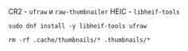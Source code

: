 CR2 - `ufraw` и `raw-thumbnailer`
HEIC - `libheif-tools`

```shell
sudo dnf install -y libheif-tools ufraw

rm -rf .cache/thumbnails/* .thumbnails/*
```